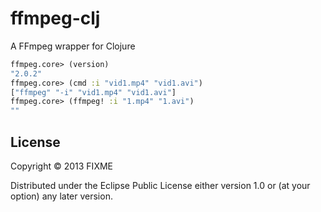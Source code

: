 # ffmpeg-clj

A FFmpeg wrapper for Clojure

```clojure
ffmpeg.core> (version)
"2.0.2"
ffmpeg.core> (cmd :i "vid1.mp4" "vid1.avi")
["ffmpeg" "-i" "vid1.mp4" "vid1.avi"]
ffmpeg.core> (ffmpeg! :i "1.mp4" "1.avi")
""
```
## License

Copyright © 2013 FIXME

Distributed under the Eclipse Public License either version 1.0 or (at
your option) any later version.
